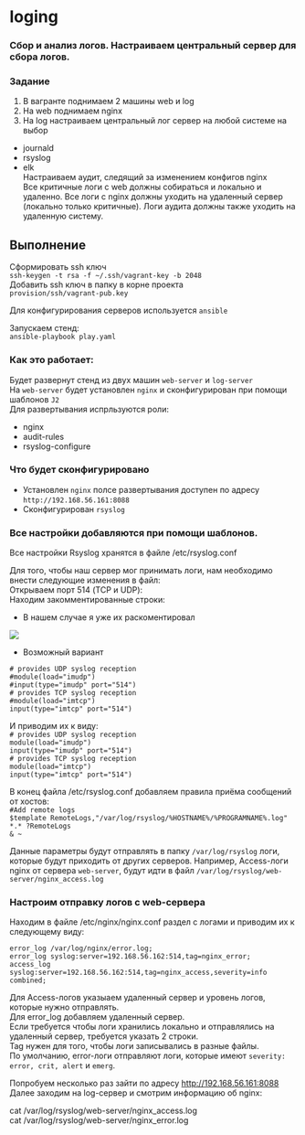 # loging
### Сбор и анализ логов. Настраиваем центральный сервер для сбора логов.
### Задание
1. В вагранте поднимаем 2 машины web и log 
2. На web поднимаем nginx 
3. На log настраиваем центральный лог сервер на любой системе на выбор
- journald
- rsyslog
- elk \
Настраиваем аудит, следящий за изменением конфигов nginx \
Все критичные логи с web должны собираться и локально и удаленно.
Все логи с nginx должны уходить на удаленный сервер (локально только критичные).
Логи аудита должны также уходить на удаленную систему.

## Выполнение
Сформировать ssh ключ \
`ssh-keygen -t rsa -f ~/.ssh/vagrant-key -b 2048` \
Добавить ssh ключ в папку в корне проекта \
`provision/ssh/vagrant-pub.key`

Для конфигурирования серверов используется `ansible`

Запускаем стенд: \
`ansible-playbook play.yaml`

### Как это работает:
Будет развернут стенд из двух машин `web-server` и `log-server` \
На `web-server` будет установлен `nginx` и сконфигурирован при помощи шаблонов `J2` \
Для развертывания испрльзуются роли:
- nginx
- audit-rules
- rsyslog-configure
### Что будет сконфигурировано
- Установлен `nginx` полсе развертывания доступен по адресу `http://192.168.56.161:8088`
- Сконфигурирован `rsyslog` 
### Все настройки добавляются при помощи шаблонов.
Все настройки Rsyslog хранятся в файле /etc/rsyslog.conf

Для того, чтобы наш сервер мог принимать логи, нам необходимо внести следующие изменения в файл: \
Открываем порт 514 (TCP и UDP): \
Находим закомментированные строки: 
- В нашем случае я уже их раскоментировал 

![](https://github.com/vedoff/loging/blob/main/pict/Screenshot%20from%202022-02-09%2016-21-45.png)

- Возможный вариант

`# provides UDP syslog reception`\
`#module(load="imudp")` \
`#input(type="imudp" port="514")` \
`# provides TCP syslog reception` \
`#module(load="imtcp")` \
`input(type="imtcp" port="514")` 

И приводим их к виду: \
`# provides UDP syslog reception` \
`module(load="imudp")` \
`input(type="imudp" port="514")` \
`# provides TCP syslog reception` \
`module(load="imtcp")` \
`input(type="imtcp" port="514")` 

В конец файла /etc/rsyslog.conf добавляем правила приёма сообщений от хостов: \
`#Add remote logs` \
`$template RemoteLogs,"/var/log/rsyslog/%HOSTNAME%/%PROGRAMNAME%.log"` \
`*.* ?RemoteLogs` \
`& ~` 

Данные параметры будут отправлять в папку `/var/log/rsyslog` логи, которые будут приходить от
других серверов. Например, Access-логи nginx от сервера `web-server`, будут идти в файл
`/var/log/rsyslog/web-server/nginx_access.log`

### Настроим отправку логов с web-сервера
Находим в файле /etc/nginx/nginx.conf раздел с логами и приводим их к следующему виду: 

`error_log /var/log/nginx/error.log;` \
`error_log syslog:server=192.168.56.162:514,tag=nginx_error;` \
`access_log syslog:server=192.168.56.162:514,tag=nginx_access,severity=info combined;`

Для Access-логов указыаем удаленный сервер и уровень логов, которые нужно отправлять. \
Для error_log добавляем удаленный сервер. \
Если требуется чтобы логи хранились локально и отправлялись на удаленный сервер, требуется указать 2 строки. \
Tag нужен для того, чтобы логи записывались в разные файлы. \
По умолчанию, error-логи отправляют логи, которые имеют `severity: error, crit, alert` и `emerg`. 

Попробуем несколько раз зайти по адресу http://192.168.56.161:8088 \
Далее заходим на log-сервер и смотрим информацию об nginx:

cat /var/log/rsyslog/web-server/nginx_access.log \
cat /var/log/rsyslog/web-server/nginx_error.log
